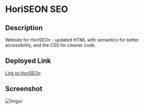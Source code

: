# HoriSEON SEO

Description
-
Website for HoriSEOn - updated HTML with semantics for better accessibility, and the CSS for cleaner code.

Deployed Link
-
[Link to HoriSEOn](https://hkagei.github.io/hiro-s-code-refractor-challenge/)

Screenshot
-
![Imgur](https://i.imgur.com/LErFVPf.png)
